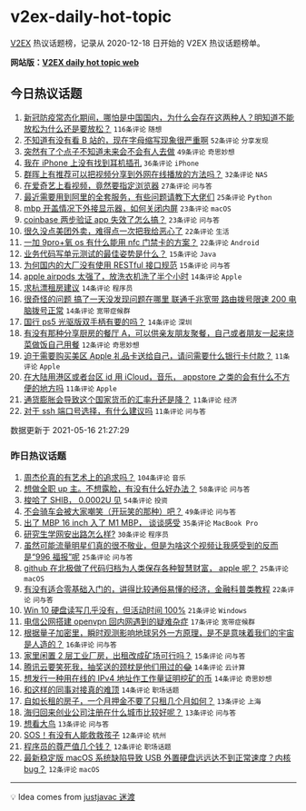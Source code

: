 # v2ex-daily-hot-topic

[V2EX](https://www.v2ex.com/) 热议话题榜，记录从 2020-12-18 日开始的 V2EX 热议话题榜单。

**网站版：[V2EX daily hot topic web](https://boojack.github.io/v2ex-daily-hot-topic-web/)**

## 今日热议话题

<!-- TODAY BEGIN -->

1. [新冠防疫常态化期间，哪怕是中国国内，为什么会存在这两种人？明知道不能放松为什么还是要放松？](https://www.v2ex.com/t/777299) `116条评论` `随想`
1. [不知道有没有看 B 站的，现在字母缩写现象很严重啊](https://www.v2ex.com/t/777184) `52条评论` `分享发现`
1. [突然有了个点子不知道未来会不会有人去做](https://www.v2ex.com/t/777207) `49条评论` `奇思妙想`
1. [我在 iPhone 上没有找到耳机插孔](https://www.v2ex.com/t/777185) `36条评论` `iPhone`
1. [群晖上有推荐可以把视频分享到外网在线播放的方法吗？](https://www.v2ex.com/t/777222) `32条评论` `NAS`
1. [在爱奇艺上看视频，竟然要指定浏览器](https://www.v2ex.com/t/777189) `27条评论` `问与答`
1. [最近需要用到阿里的全套服务，有些问题请教下大佬们](https://www.v2ex.com/t/777269) `25条评论` `Python`
1. [mbp 开盖情况下外接显示器，如何关闭内屏](https://www.v2ex.com/t/777227) `23条评论` `macOS`
1. [coinbase 两步验证 app 失效了怎么搞？](https://www.v2ex.com/t/777188) `23条评论` `问与答`
1. [很久没点美团外卖，难得点一次把我给恶心了](https://www.v2ex.com/t/777287) `22条评论` `生活`
1. [一加 9pro+氧 os 有什么能用 nfc 门禁卡的方案？](https://www.v2ex.com/t/777232) `22条评论` `Android`
1. [业务代码写单元测试的最佳姿势是什么？](https://www.v2ex.com/t/777305) `15条评论` `Java`
1. [为何国内的大厂没有使用 RESTful 接口规范](https://www.v2ex.com/t/777286) `15条评论` `问与答`
1. [apple airpods 太强了，放洗衣机洗了半个小时](https://www.v2ex.com/t/777280) `14条评论` `Apple`
1. [求杭漂租房建议](https://www.v2ex.com/t/777225) `14条评论` `程序员`
1. [很奇怪的问题 搞了一天没发现问题在哪里 联通千兆宽带 路由拨号限速 200 电脑拨号正常](https://www.v2ex.com/t/777213) `14条评论` `宽带症候群`
1. [国行 ps5 光驱版双手柄有要的吗？](https://www.v2ex.com/t/777182) `14条评论` `深圳`
1. [有没有那种分享厨房的餐厅 A，可以供亲友朋友聚餐，自己或者朋友一起来烧菜做饭自己用餐](https://www.v2ex.com/t/777259) `12条评论` `奇思妙想`
1. [迫于需要购买美区 Apple 礼品卡送给自己，请问需要什么银行卡付款？](https://www.v2ex.com/t/777293) `11条评论` `Apple`
1. [在大陆用港区或者台区 id 用 iCloud，音乐， appstore 之类的会有什么不方便的地方吗](https://www.v2ex.com/t/777257) `11条评论` `Apple`
1. [通货膨胀会导致这个国家货币的汇率升还是降？](https://www.v2ex.com/t/777251) `11条评论` `经济`
1. [对于 ssh 端口号选择，有什么建议吗](https://www.v2ex.com/t/777238) `11条评论` `问与答`

数据更新于 2021-05-16 21:27:29

<!-- TODAY END -->

### 昨日热议话题

<!-- YESTERDAY BEGIN -->

1. [周杰伦真的有艺术上的追求吗？](https://www.v2ex.com/t/777091) `104条评论` `音乐`
1. [想做全职 up 主。不想露脸，有没有什么好办法？](https://www.v2ex.com/t/777083) `58条评论` `问与答`
1. [梭哈了 SHIB， 0.0002U 见](https://www.v2ex.com/t/777111) `54条评论` `投资`
1. [不会骑车会被大家嘲笑（开玩笑的那种）吧？](https://www.v2ex.com/t/777100) `49条评论` `问与答`
1. [出了 MBP 16 inch 入了 M1 MBP， 谈谈感受](https://www.v2ex.com/t/777139) `35条评论` `MacBook Pro`
1. [研究生学网安出路怎么样?](https://www.v2ex.com/t/777079) `30条评论` `程序员`
1. [虽然可能流量明星们真的很不敬业，但是为啥这个视频让我感受到的反而是“996 福报”呢](https://www.v2ex.com/t/777105) `25条评论` `问与答`
1. [github 在北极做了代码归档为人类保存各种智慧财富， apple 呢？](https://www.v2ex.com/t/777116) `25条评论` `macOS`
1. [有没有适合零基础入门的，讲得比较通俗易懂的经济，金融科普类教程](https://www.v2ex.com/t/777038) `22条评论` `问与答`
1. [Win 10 硬盘读写几乎没有，但活动时间 100%](https://www.v2ex.com/t/777044) `21条评论` `Windows`
1. [电信公网搭建 openvpn 回内网遇到的疑难杂症](https://www.v2ex.com/t/777037) `17条评论` `宽带症候群`
1. [根据量子加密里，瞬时观测影响地球另外一方原理，是不是意味着我们的宇宙是人造的？](https://www.v2ex.com/t/777101) `16条评论` `问与答`
1. [家里闲置 2 层工业厂房，出租改成矿场可行吗？](https://www.v2ex.com/t/777140) `15条评论` `问与答`
1. [腾讯云要笑死我，抽奖送的颈枕是他们用过的😂](https://www.v2ex.com/t/777154) `14条评论` `云计算`
1. [想发行一种用在线的 IPv4 地址作工作量证明挖矿的币](https://www.v2ex.com/t/777138) `14条评论` `奇思妙想`
1. [和这样的同事对接真的难顶](https://www.v2ex.com/t/777072) `14条评论` `职场话题`
1. [自如长租的房子，一个月押金不要了只租几个月如何？](https://www.v2ex.com/t/777143) `13条评论` `上海`
1. [海归回来创业公司注册在什么城市比较好呢？](https://www.v2ex.com/t/777088) `13条评论` `问与答`
1. [想看大鸟](https://www.v2ex.com/t/777058) `13条评论` `问与答`
1. [SOS！有没有人能救救孩子](https://www.v2ex.com/t/777167) `12条评论` `杭州`
1. [程序员的尊严值几个钱？](https://www.v2ex.com/t/777128) `12条评论` `职场话题`
1. [最新稳定版 macOS 系统缺陷导致 USB 外置硬盘远远达不到正常速度？内核 bug？](https://www.v2ex.com/t/777094) `12条评论` `macOS`

<!-- YESTERDAY END -->

---

💡 Idea comes from [justjavac 迷渡](https://github.com/justjavac/)
